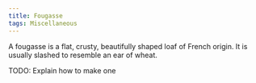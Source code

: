```yaml
---
title: Fougasse
tags: Miscellaneous
---
```


A fougasse is a flat, crusty, beautifully shaped loaf of French origin. It is usually slashed to resemble an ear of wheat.

TODO: Explain how to make one

